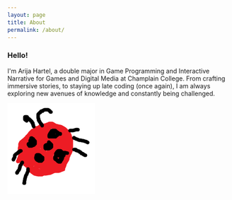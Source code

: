 ```yaml
---
layout: page
title: About
permalink: /about/
---
```


### Hello!

I'm Arija Hartel, a double major in Game Programming and Interactive Narrative for Games and Digital Media at Champlain College. From crafting immersive stories, to staying up late coding (once again), I am always exploring new avenues of knowledge and constantly being challenged.

![ladybug.](/images/ladybug.png)
